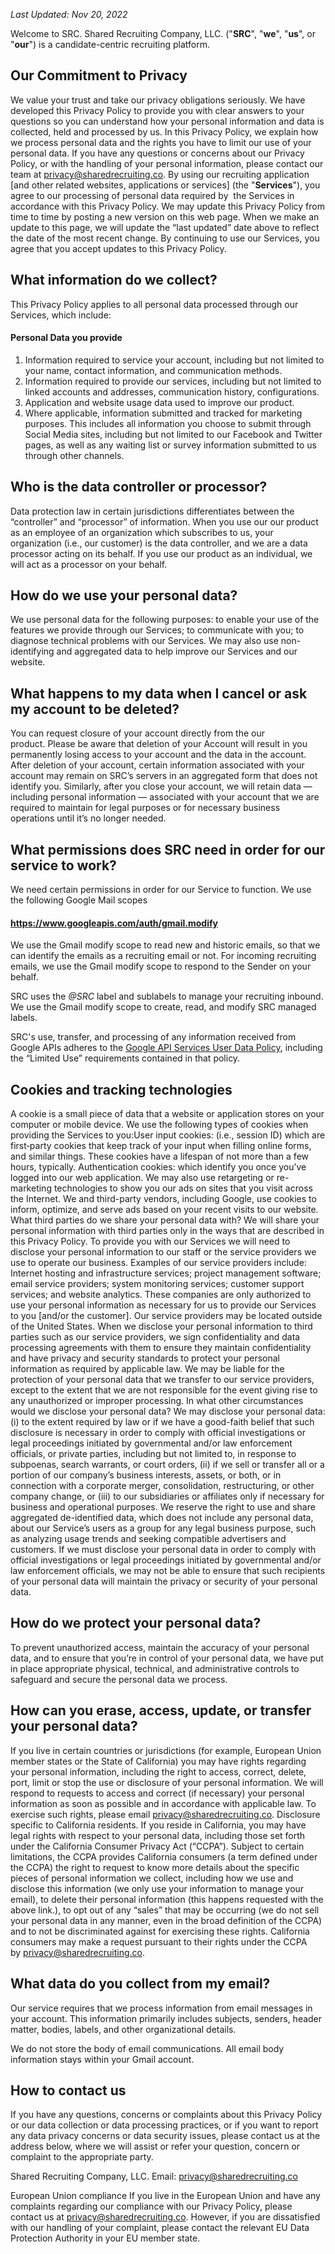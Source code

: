 _Last Updated: Nov 20, 2022_

Welcome to SRC. Shared Recruiting Company, LLC. ("**SRC**", "**we**", "**us**", or "**our**") is a candidate-centric recruiting platform.

## Our Commitment to Privacy

We value your trust and take our privacy obligations seriously. We have developed this Privacy Policy to provide you with clear answers to your questions so you can understand how your personal information and data is collected, held and processed by us. In this Privacy Policy, we explain how we process personal data and the rights you have to limit our use of your personal data. If you have any questions or concerns about our Privacy Policy, or with the handling of your personal information, please contact our team at privacy@sharedrecruiting.co. By using our recruiting application [and other related websites, applications or services] (the "**Services**"), you agree to our processing of personal data required by  the Services in accordance with this Privacy Policy. We may update this Privacy Policy from time to time by posting a new version on this web page. When we make an update to this page, we will update the “last updated” date above to reflect the date of the most recent change. By continuing to use our Services, you agree that you accept updates to this Privacy Policy.

## What information do we collect?

This Privacy Policy applies to all personal data processed through our Services, which include:

#### Personal Data you provide

1. Information required to service your account, including but not limited to your name, contact information, and communication methods.
2. Information required to provide our services, including but not limited to linked accounts and addresses, communication history, configurations.
3. Application and website usage data used to improve our product.
4. Where applicable, information submitted and tracked for marketing purposes. This includes all information you choose to submit through Social Media sites, including but not limited to our Facebook and Twitter pages, as well as any waiting list or survey information submitted to us through other channels.

## Who is the data controller or processor?

Data protection law in certain jurisdictions differentiates between the “controller” and “processor” of information. When you use our our product as an employee of an organization which subscribes to us, your organization (i.e., our customer) is the data controller, and we are a data processor acting on its behalf. If you use our product as an individual, we will act as a processor on your behalf.

## How do we use your personal data?

We use personal data for the following purposes: to enable your use of the features we provide through our Services; to communicate with you; to diagnose technical problems with our Services. We may also use non-identifying and aggregated data to help improve our Services and our website.

## What happens to my data when I cancel or ask my account to be deleted?

You can request closure of your account directly from the our product. Please be aware that deletion of your Account will result in you permanently losing access to your account and the data in the account. After deletion of your account, certain information associated with your account may remain on SRC’s servers in an aggregated form that does not identify you. Similarly, after you close your account, we will retain data — including personal information — associated with your account that we are required to maintain for legal purposes or for necessary business operations until it’s no longer needed.

## What permissions does SRC need in order for our service to work?

We need certain permissions in order for our Service to function. We use the following Google Mail scopes

#### https://www.googleapis.com/auth/gmail.modify

We use the Gmail modify scope to read new and historic emails, so that we can identify the emails as a recruiting email or not. For incoming recruiting emails, we use the Gmail modify scope to respond to the Sender on your behalf.

SRC uses the _@SRC_ label and sublabels to manage your recruiting inbound. We use the Gmail modify scope to create, read, and modify SRC managed labels.

SRC's use, transfer, and processing of any information received from Google APIs adheres to the [Google API Services User Data Policy](https://developers.google.com/terms/api-services-user-data-policy), including the “Limited Use” requirements contained in that policy.

## Cookies and tracking technologies

A cookie is a small piece of data that a website or application stores on your computer or mobile device. We use the following types of cookies when providing the Services to you:User input cookies: (i.e., session ID) which are first‑party cookies that keep track of your input when filling online forms, and similar things. These cookies have a lifespan of not more than a few hours, typically. Authentication cookies: which identify you once you’ve logged into our web application. We may also use retargeting or re-marketing technologies to show you our ads on sites that you visit across the Internet. We and third-party vendors, including Google, use cookies to inform, optimize, and serve ads based on your recent visits to our website. What third parties do we share your personal data with? We will share your personal information with third parties only in the ways that are described in this Privacy Policy. To provide you with our Services we will need to disclose your personal information to our staff or the service providers we use to operate our business. Examples of our service providers include: Internet hosting and infrastructure services; project management software; email service providers; system monitoring services; customer support services; and website analytics. These companies are only authorized to use your personal information as necessary for us to provide our Services to you [and/or the customer]. Our service providers may be located outside of the United States. When we disclose your personal information to third parties such as our service providers, we sign confidentiality and data processing agreements with them to ensure they maintain confidentiality and have privacy and security standards to protect your personal information as required by applicable law. We may be liable for the protection of your personal data that we transfer to our service providers, except to the extent that we are not responsible for the event giving rise to any unauthorized or improper processing. In what other circumstances would we disclose your personal data? We may disclose your personal data: (i) to the extent required by law or if we have a good-faith belief that such disclosure is necessary in order to comply with official investigations or legal proceedings initiated by governmental and/or law enforcement officials, or private parties, including but not limited to, in response to subpoenas, search warrants, or court orders, (ii) if we sell or transfer all or a portion of our company’s business interests, assets, or both, or in connection with a corporate merger, consolidation, restructuring, or other company change, or (iii) to our subsidiaries or affiliates only if necessary for business and operational purposes. We reserve the right to use and share aggregated de-identified data, which does not include any personal data, about our Service’s users as a group for any legal business purpose, such as analyzing usage trends and seeking compatible advertisers and customers. If we must disclose your personal data in order to comply with official investigations or legal proceedings initiated by governmental and/or law enforcement officials, we may not be able to ensure that such recipients of your personal data will maintain the privacy or security of your personal data.

## How do we protect your personal data? 

To prevent unauthorized access, maintain the accuracy of your personal data, and to ensure that you’re in control of your personal data, we have put in place appropriate physical, technical, and administrative controls to safeguard and secure the personal data we process.

## How can you erase, access, update, or transfer your personal data? 

If you live in certain countries or jurisdictions (for example, European Union member states or the State of California) you may have rights regarding your personal information, including the right to access, correct, delete, port, limit or stop the use or disclosure of your personal information. We will respond to requests to access and correct (if necessary) your personal information as soon as possible and in accordance with applicable law. To exercise such rights, please email privacy@sharedrecruiting.co. Disclosure specific to California residents. If you reside in California, you may have legal rights with respect to your personal data, including those set forth under the California Consumer Privacy Act (“CCPA”). Subject to certain limitations, the CCPA provides California consumers (a term defined under the CCPA) the right to request to know more details about the specific pieces of personal information we collect, including how we use and disclose this information (we only use your information to manage your email), to delete their personal information (this happens requested with the above link.), to opt out of any “sales” that may be occurring (we do not sell your personal data in any manner, even in the broad definition of the CCPA) and to not be discriminated against for exercising these rights. California consumers may make a request pursuant to their rights under the CCPA by privacy@sharedrecruiting.co.

## What data do you collect from my email? 

Our service requires that we process information from email messages in your account. This information primarily includes subjects, senders, header matter, bodies, labels, and other organizational details.

We do not store the body of email communications. All email body information stays within your Gmail account.

## How to contact us

If you have any questions, concerns or complaints about this Privacy Policy or our data collection or data processing practices, or if you want to report any data privacy concerns or data security issues, please contact us at the address below, where we will assist or refer your question, concern or complaint to the appropriate party.

Shared Recruiting Company, LLC.
Email: privacy@sharedrecruiting.co

European Union compliance If you live in the European Union and have any complaints regarding our compliance with our Privacy Policy, please contact us at privacy@sharedrecruiting.co. However, if you are dissatisfied with our handling of your complaint, please contact the relevant EU Data Protection Authority in your EU member state.
